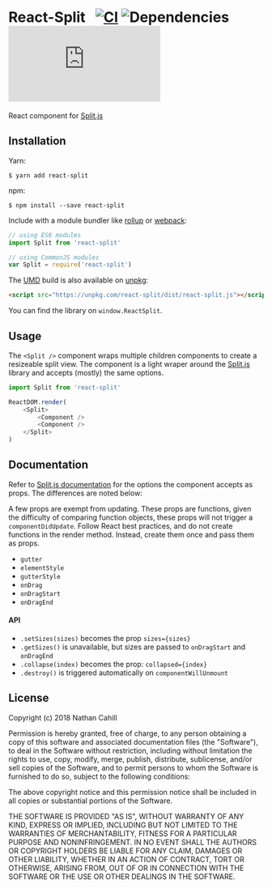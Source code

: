 
# React-Split &nbsp; [![CI](https://img.shields.io/circleci/project/github/nathancahill/split/master.svg)](https://circleci.com/gh/nathancahill/split) ![Dependencies](https://david-dm.org/nathancahill/split/status.svg) ![](https://img.badgesize.io/https://unpkg.com/react-split/dist/react-split.min.js?compression=gzip&label=size)

React component for [Split.js](https://github.com/nathancahill/Split.js/)

## Installation

Yarn:

```
$ yarn add react-split
```

npm:

```
$ npm install --save react-split
```

Include with a module bundler like [rollup](http://rollupjs.org/) or [webpack](https://webpack.github.io/):

```js
// using ES6 modules
import Split from 'react-split'

// using CommonJS modules
var Split = require('react-split')
```

The [UMD](https://github.com/umdjs/umd) build is also available on [unpkg](http://unpkg.com/):

```html
<script src="https://unpkg.com/react-split/dist/react-split.js"></script>
```

You can find the library on `window.ReactSplit`.

## Usage

The `<Split />` component wraps multiple children components to create a resizeable split view. The component is a
light wraper around the [Split.js](https://github.com/nathancahill/Split.js/) library and accepts (mostly) the same options.

```js
import Split from 'react-split'

ReactDOM.render(
    <Split>
        <Component />
        <Component />
    </Split>
)
```

## Documentation

Refer to [Split.js documentation](https://github.com/nathancahill/Split.js/#documentation) for the options the component accepts as props. The differences are noted below:

A few props are exempt from updating. These props are functions, given the difficulty of comparing function objects,
these props will not trigger a `componentDidUpdate`.
Follow React best practices, and do not create functions in the render method. Instead, create them once and pass them as props.

- `gutter`
- `elementStyle`
- `gutterStyle`
- `onDrag`
- `onDragStart`
- `onDragEnd`

#### API

- `.setSizes(sizes)` becomes the prop `sizes={sizes}`
- `.getSizes()` is unavailable, but sizes are passed to `onDragStart` and `onDragEnd`
- `.collapse(index)` becomes the prop: `collapsed={index}`
- `.destroy()` is triggered automatically on `componentWillUnmount`

## License

Copyright (c) 2018 Nathan Cahill

Permission is hereby granted, free of charge, to any person obtaining a copy
of this software and associated documentation files (the "Software"), to deal
in the Software without restriction, including without limitation the rights
to use, copy, modify, merge, publish, distribute, sublicense, and/or sell
copies of the Software, and to permit persons to whom the Software is
furnished to do so, subject to the following conditions:

The above copyright notice and this permission notice shall be included in
all copies or substantial portions of the Software.

THE SOFTWARE IS PROVIDED "AS IS", WITHOUT WARRANTY OF ANY KIND, EXPRESS OR
IMPLIED, INCLUDING BUT NOT LIMITED TO THE WARRANTIES OF MERCHANTABILITY,
FITNESS FOR A PARTICULAR PURPOSE AND NONINFRINGEMENT. IN NO EVENT SHALL THE
AUTHORS OR COPYRIGHT HOLDERS BE LIABLE FOR ANY CLAIM, DAMAGES OR OTHER
LIABILITY, WHETHER IN AN ACTION OF CONTRACT, TORT OR OTHERWISE, ARISING FROM,
OUT OF OR IN CONNECTION WITH THE SOFTWARE OR THE USE OR OTHER DEALINGS IN
THE SOFTWARE.
